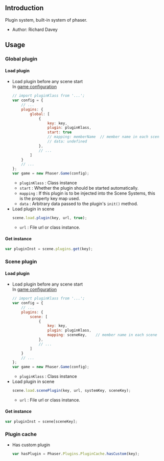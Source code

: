## Introduction

Plugin system, built-in system of phaser.

- Author: Richard Davey

## Usage

### Global plugin

#### Load plugin

- Load plugin before any scene start  
    In [game configuration](game.md#configuration)
    ```javascript
    // import pluginKlass from '...';
    var config = {
        // ...
        plugins: {
            global: [
                {
                    key: key,
                    plugin: pluginKlass,
                    start: true
                    // mapping: memberName  // member name in each scene instance, optional
                    // data: undefined
                },
                // ...
            ]
        }
        // ...
    };
    var game = new Phaser.Game(config);
    ```
    - `pluginKlass` : Class instance
    - `start` : Whether the plugin should be started automatically.
    - `mapping` : If this plugin is to be injected into the Scene Systems, this is the property key map used.
    - `data` : Arbitrary data passed to the plugin's `init()` method.
- Load plugin in scene
    ```javascript
    scene.load.plugin(key, url, true);
    ```
    - `url` : File url or class instance.

#### Get instance

```javascript
var pluginInst = scene.plugins.get(key);
```

### Scene plugin

#### Load plugin

- Load plugin before any scene start  
    In [game configuration](game.md#configuration)
    ```javascript
    // import pluginKlass from '...';
    var config = {
        // ...
        plugins: {
            scene: [
                {
                    key: key,
                    plugin: pluginKlass,
                    mapping: sceneKey,    // member name in each scene instance
                },
                // ...
            ]
        }
        // ...
    };
    var game = new Phaser.Game(config);
    ```
    - `pluginKlass` : Class instance
- Load plugin in scene
    ```javascript
    scene.load.scenePlugin(key, url, systemKey, sceneKey);
    ```
    - `url` : File url or class instance.

#### Get instance

```javascript
var pluginInst = scene[sceneKey];
```

### Plugin cache

- Has custom plugin
    ```javascript
    var hasPlugin = Phaser.Plugins.PluginCache.hasCustom(key);
    ```